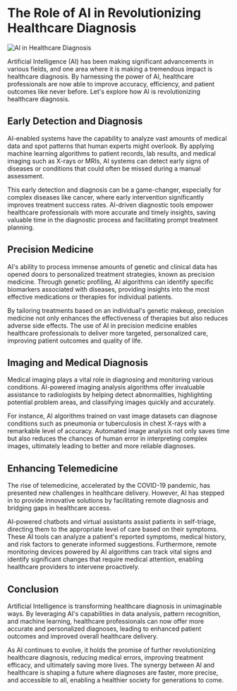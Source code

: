 # The Role of AI in Revolutionizing Healthcare Diagnosis

![AI in Healthcare Diagnosis](https://image.freepik.com/free-vector/robot-ai-based-medical-diagnosis_107791-6875.jpg)

Artificial Intelligence (AI) has been making significant advancements in various fields, and one area where it is making a tremendous impact is healthcare diagnosis. By harnessing the power of AI, healthcare professionals are now able to improve accuracy, efficiency, and patient outcomes like never before. Let's explore how AI is revolutionizing healthcare diagnosis.

## Early Detection and Diagnosis

AI-enabled systems have the capability to analyze vast amounts of medical data and spot patterns that human experts might overlook. By applying machine learning algorithms to patient records, lab results, and medical imaging such as X-rays or MRIs, AI systems can detect early signs of diseases or conditions that could often be missed during a manual assessment.

This early detection and diagnosis can be a game-changer, especially for complex diseases like cancer, where early intervention significantly improves treatment success rates. AI-driven diagnostic tools empower healthcare professionals with more accurate and timely insights, saving valuable time in the diagnostic process and facilitating prompt treatment planning.

## Precision Medicine

AI's ability to process immense amounts of genetic and clinical data has opened doors to personalized treatment strategies, known as precision medicine. Through genetic profiling, AI algorithms can identify specific biomarkers associated with diseases, providing insights into the most effective medications or therapies for individual patients.

By tailoring treatments based on an individual's genetic makeup, precision medicine not only enhances the effectiveness of therapies but also reduces adverse side effects. The use of AI in precision medicine enables healthcare professionals to deliver more targeted, personalized care, improving patient outcomes and quality of life.

## Imaging and Medical Diagnosis

Medical imaging plays a vital role in diagnosing and monitoring various conditions. AI-powered imaging analysis algorithms offer invaluable assistance to radiologists by helping detect abnormalities, highlighting potential problem areas, and classifying images quickly and accurately.

For instance, AI algorithms trained on vast image datasets can diagnose conditions such as pneumonia or tuberculosis in chest X-rays with a remarkable level of accuracy. Automated image analysis not only saves time but also reduces the chances of human error in interpreting complex images, ultimately leading to better and more reliable diagnoses.

## Enhancing Telemedicine

The rise of telemedicine, accelerated by the COVID-19 pandemic, has presented new challenges in healthcare delivery. However, AI has stepped in to provide innovative solutions by facilitating remote diagnosis and bridging gaps in healthcare access.

AI-powered chatbots and virtual assistants assist patients in self-triage, directing them to the appropriate level of care based on their symptoms. These AI tools can analyze a patient's reported symptoms, medical history, and risk factors to generate informed suggestions. Furthermore, remote monitoring devices powered by AI algorithms can track vital signs and identify significant changes that require medical attention, enabling healthcare providers to intervene proactively.

## Conclusion

Artificial Intelligence is transforming healthcare diagnosis in unimaginable ways. By leveraging AI's capabilities in data analysis, pattern recognition, and machine learning, healthcare professionals can now offer more accurate and personalized diagnoses, leading to enhanced patient outcomes and improved overall healthcare delivery.

As AI continues to evolve, it holds the promise of further revolutionizing healthcare diagnosis, reducing medical errors, improving treatment efficacy, and ultimately saving more lives. The synergy between AI and healthcare is shaping a future where diagnoses are faster, more precise, and accessible to all, enabling a healthier society for generations to come.